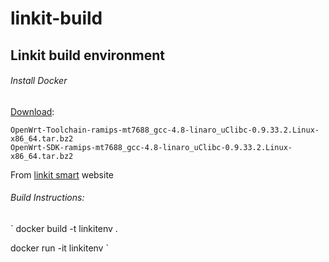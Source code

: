 # linkit-build
## Linkit build environment

###### Install Docker
[Download](https://labs.mediatek.com/en/platform/linkit-smart-7688):

    OpenWrt-Toolchain-ramips-mt7688_gcc-4.8-linaro_uClibc-0.9.33.2.Linux-x86_64.tar.bz2
    OpenWrt-SDK-ramips-mt7688_gcc-4.8-linaro_uClibc-0.9.33.2.Linux-x86_64.tar.bz2
From [linkit smart](https://labs.mediatek.com/en/platform/linkit-smart-7688) website

###### Build Instructions:
`
docker build -t linkitenv .

docker run -it linkitenv 
`
